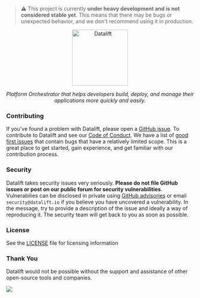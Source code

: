 > :warning: This project is currently **under heavy development and is not considered stable yet**. This means that there may be bugs or unexpected behavior, and we don't recommend using it in production.
> 
<p align="center">
  <a href="https://datalift.io"><img src="https://datalift.io/images/logo.png" height="150px" alt="Datalift"></a>
</p>
<p align="center">
  <em>Platform Orchestrator that helps developers build, deploy, and manage their applications more quickly and easily.</em>
</p>
<p align="center">
</p>

### Contributing

If you've found a problem with Datalift, please open a [GitHub issue](https://github.com/datalifthq/datalift/issues/new/choose). To contribute to Datalift and see our [Code of Conduct](.github/CODE_OF_CONDUCT.md). We have a list of [good first issues](https://github.com/datalifthq/datalift/labels/contributor-program) that contain bugs that have a relatively limited scope. This is a great place to get started, gain experience, and get familiar with our contribution process.

### Security

Datalift takes security issues very seriously. **Please do not file GitHub issues or post on our public forum for security vulnerabilities**. Vulnerabilies can be disclosed in private using [GitHub advisories](https://github.com/DataliftHQ/datalift/security) or email `security@datalift.io` if you believe you have uncovered a vulnerability. In the message, try to provide a description of the issue and ideally a way of reproducing it. The security team will get back to you as soon as possible.

### License

See the [LICENSE](LICENSE) file for licensing information

### Thank You

Datalift would not be possible without the support and assistance of other open-source tools and companies. 

<a href="https://github.com/datalifthq/datalift/graphs/contributors">
  <img src="https://contrib.rocks/image?repo=datalifthq/datalift"/>
</a>